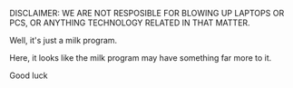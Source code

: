 DISCLAIMER: WE ARE NOT RESPOSIBLE FOR BLOWING UP LAPTOPS OR PCS, OR ANYTHING TECHNOLOGY RELATED IN THAT MATTER.

Well, it's just a milk program.

Here, it looks like the milk program may have something far more to it. 

Good luck
